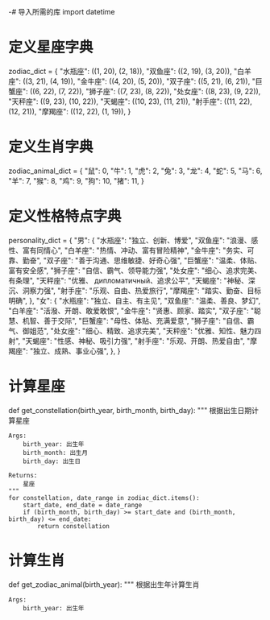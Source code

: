 -# 导入所需的库
import datetime

# 定义星座字典
zodiac_dict = {
    "水瓶座": ((1, 20), (2, 18)),
    "双鱼座": ((2, 19), (3, 20)),
    "白羊座": ((3, 21), (4, 19)),
    "金牛座": ((4, 20), (5, 20)),
    "双子座": ((5, 21), (6, 21)),
    "巨蟹座": ((6, 22), (7, 22)),
    "狮子座": ((7, 23), (8, 22)),
    "处女座": ((8, 23), (9, 22)),
    "天秤座": ((9, 23), (10, 22)),
    "天蝎座": ((10, 23), (11, 21)),
    "射手座": ((11, 22), (12, 21)),
    "摩羯座": ((12, 22), (1, 19)),
}

# 定义生肖字典
zodiac_animal_dict = {
    "鼠": 0,
    "牛": 1,
    "虎": 2,
    "兔": 3,
    "龙": 4,
    "蛇": 5,
    "马": 6,
    "羊": 7,
    "猴": 8,
    "鸡": 9,
    "狗": 10,
    "猪": 11,
}

# 定义性格特点字典
personality_dict = {
    "男": {
        "水瓶座": "独立、创新、博爱",
        "双鱼座": "浪漫、感性、富有同情心",
        "白羊座": "热情、冲动、富有冒险精神",
        "金牛座": "务实、可靠、勤奋",
        "双子座": "善于沟通、思维敏捷、好奇心强",
        "巨蟹座": "温柔、体贴、富有安全感",
        "狮子座": "自信、霸气、领导能力强",
        "处女座": "细心、追求完美、有条理",
        "天秤座": "优雅、 дипломатичный、追求公平",
        "天蝎座": "神秘、深沉、洞察力强",
        "射手座": "乐观、自由、热爱旅行",
        "摩羯座": "踏实、勤奋、目标明确",
    },
    "女": {
        "水瓶座": "独立、自主、有主见",
        "双鱼座": "温柔、善良、梦幻",
        "白羊座": "活潑、开朗、敢爱敢恨",
        "金牛座": "贤惠、顾家、踏实",
        "双子座": "聪慧、机智、善于交际",
        "巨蟹座": "母性、体贴、充满爱意",
        "狮子座": "自信、霸气、御姐范",
        "处女座": "细心、精致、追求完美",
        "天秤座": "优雅、知性、魅力四射",
        "天蝎座": "性感、神秘、吸引力强",
        "射手座": "乐观、开朗、热爱自由",
        "摩羯座": "独立、成熟、事业心强",
    },
}

# 计算星座
def get_constellation(birth_year, birth_month, birth_day):
    """
    根据出生日期计算星座

    Args:
        birth_year: 出生年
        birth_month: 出生月
        birth_day: 出生日

    Returns:
        星座
    """
    for constellation, date_range in zodiac_dict.items():
        start_date, end_date = date_range
        if (birth_month, birth_day) >= start_date and (birth_month, birth_day) <= end_date:
            return constellation

# 计算生肖
def get_zodiac_animal(birth_year):
    """
    根据出生年计算生肖

    Args:
        birth_year: 出生年


 
